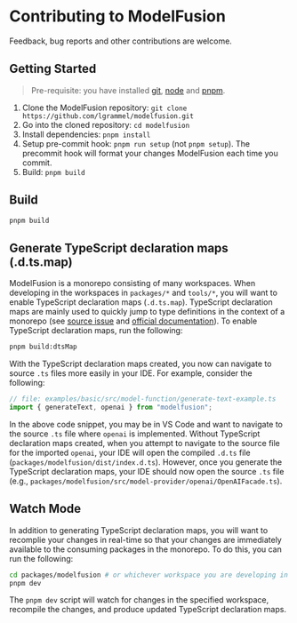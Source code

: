 # Contributing to ModelFusion

Feedback, bug reports and other contributions are welcome.

## Getting Started

> Pre-requisite: you have installed [git][install-git], [node][install-node] and [pnpm][install-pnpm].

1. Clone the ModelFusion repository: `git clone https://github.com/lgrammel/modelfusion.git`
2. Go into the cloned repository: `cd modelfusion`
3. Install dependencies: `pnpm install`
4. Setup pre-commit hook: `pnpm run setup` (not `pnpm setup`). The precommit hook will format your changes ModelFusion each time you commit.
5. Build: `pnpm build`

## Build

```sh
pnpm build
```

## Generate TypeScript declaration maps (.d.ts.map)

ModelFusion is a monorepo consisting of many workspaces. When developing in the workspaces in `packages/*` and `tools/*`, you will want to enable TypeScript declaration maps (`.d.ts.map`). TypeScript declaration maps are mainly used to quickly jump to type definitions in the context of a monorepo (see [source issue](https://github.com/Microsoft/TypeScript/issues/14479) and [official documentation](https://www.typescriptlang.org/tsconfig/#declarationMap)). To enable TypeScript declaration maps, run the following:

```sh
pnpm build:dtsMap
```

With the TypeScript declaration maps created, you now can navigate to source `.ts` files more easily in your IDE. For example, consider the following:

```ts
// file: examples/basic/src/model-function/generate-text-example.ts
import { generateText, openai } from "modelfusion";
```

In the above code snippet, you may be in VS Code and want to navigate to the source `.ts` file where `openai` is implemented. Without TypeScript declaration maps created, when you attempt to navigate to the source file for the imported `openai`, your IDE will open the compiled `.d.ts` file (`packages/modelfusion/dist/index.d.ts`). However, once you generate the TypeScript declaration maps, your IDE should now open the source `.ts` file (e.g., `packages/modelfusion/src/model-provider/openai/OpenAIFacade.ts`).

## Watch Mode

In addition to generating TypeScript declaration maps, you will want to recomplie your changes in real-time so that your changes are immediately available to the consuming packages in the monorepo. To do this, you can run the following:

```sh
cd packages/modelfusion # or whichever workspace you are developing in
pnpm dev
```

The `pnpm dev` script will watch for changes in the specified workspace, recompile the changes, and produce updated TypeScript declaration maps.

<!-- Links -->

[install-git]: https://git-scm.com/book/en/v2/Getting-Started-Installing-Git
[install-node]: https://nodejs.org/en/download/
[install-pnpm]: https://pnpm.io/
